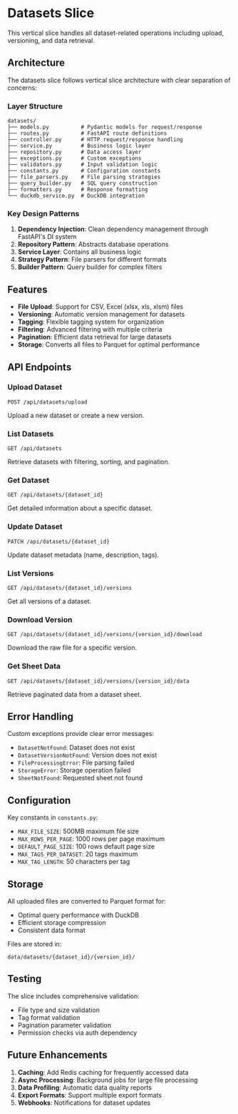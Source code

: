 # Datasets Slice

This vertical slice handles all dataset-related operations including upload, versioning, and data retrieval.

## Architecture

The datasets slice follows vertical slice architecture with clear separation of concerns:

### Layer Structure

```
datasets/
├── models.py          # Pydantic models for request/response
├── routes.py          # FastAPI route definitions  
├── controller.py      # HTTP request/response handling
├── service.py         # Business logic layer
├── repository.py      # Data access layer
├── exceptions.py      # Custom exceptions
├── validators.py      # Input validation logic
├── constants.py       # Configuration constants
├── file_parsers.py    # File parsing strategies
├── query_builder.py   # SQL query construction
├── formatters.py      # Response formatting
└── duckdb_service.py  # DuckDB integration
```

### Key Design Patterns

1. **Dependency Injection**: Clean dependency management through FastAPI's DI system
2. **Repository Pattern**: Abstracts database operations 
3. **Service Layer**: Contains all business logic
4. **Strategy Pattern**: File parsers for different formats
5. **Builder Pattern**: Query builder for complex filters

## Features

- **File Upload**: Support for CSV, Excel (xlsx, xls, xlsm) files
- **Versioning**: Automatic version management for datasets
- **Tagging**: Flexible tagging system for organization
- **Filtering**: Advanced filtering with multiple criteria
- **Pagination**: Efficient data retrieval for large datasets
- **Storage**: Converts all files to Parquet for optimal performance

## API Endpoints

### Upload Dataset
```
POST /api/datasets/upload
```
Upload a new dataset or create a new version.

### List Datasets
```
GET /api/datasets
```
Retrieve datasets with filtering, sorting, and pagination.

### Get Dataset
```
GET /api/datasets/{dataset_id}
```
Get detailed information about a specific dataset.

### Update Dataset
```
PATCH /api/datasets/{dataset_id}
```
Update dataset metadata (name, description, tags).

### List Versions
```
GET /api/datasets/{dataset_id}/versions
```
Get all versions of a dataset.

### Download Version
```
GET /api/datasets/{dataset_id}/versions/{version_id}/download
```
Download the raw file for a specific version.

### Get Sheet Data
```
GET /api/datasets/{dataset_id}/versions/{version_id}/data
```
Retrieve paginated data from a dataset sheet.

## Error Handling

Custom exceptions provide clear error messages:

- `DatasetNotFound`: Dataset does not exist
- `DatasetVersionNotFound`: Version does not exist
- `FileProcessingError`: File parsing failed
- `StorageError`: Storage operation failed
- `SheetNotFound`: Requested sheet not found

## Configuration

Key constants in `constants.py`:

- `MAX_FILE_SIZE`: 500MB maximum file size
- `MAX_ROWS_PER_PAGE`: 1000 rows per page maximum
- `DEFAULT_PAGE_SIZE`: 100 rows default page size
- `MAX_TAGS_PER_DATASET`: 20 tags maximum
- `MAX_TAG_LENGTH`: 50 characters per tag

## Storage

All uploaded files are converted to Parquet format for:
- Optimal query performance with DuckDB
- Efficient storage compression
- Consistent data format

Files are stored in:
```
data/datasets/{dataset_id}/{version_id}/
```

## Testing

The slice includes comprehensive validation:
- File type and size validation
- Tag format validation  
- Pagination parameter validation
- Permission checks via auth dependency

## Future Enhancements

1. **Caching**: Add Redis caching for frequently accessed data
2. **Async Processing**: Background jobs for large file processing
3. **Data Profiling**: Automatic data quality reports
4. **Export Formats**: Support multiple export formats
5. **Webhooks**: Notifications for dataset updates